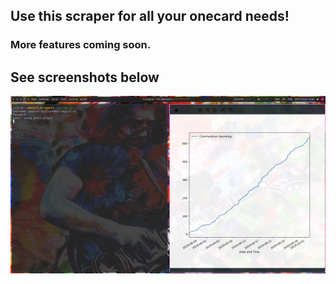 
## Use this scraper for all your onecard needs!

### More features coming soon.


## See screenshots below

![Example 1](https://github.com/Ruborcalor/onecard_scraper/raw/master/itworks.png "Example #1")
